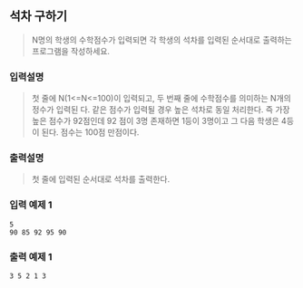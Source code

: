 ## 석차 구하기

> N명의 학생의 수학점수가 입력되면 각 학생의 석차를 입력된 순서대로 출력하는 프로그램을 작성하세요.

### 입력설명

> 첫 줄에 N(1<=N<=100)이 입력되고, 두 번째 줄에 수학점수를 의미하는 N개의 정수가 입력된 다. 같은 점수가 입력될 경우 높은 석차로 동일 처리한다. 즉 가장 높은 점수가 92점인데 92 점이 3명 존재하면 1등이 3명이고 그 다음 학생은 4등이 된다. 점수는 100점 만점이다.

### 출력설명

> 첫 줄에 입력된 순서대로 석차를 출력한다.

### 입력 예제 1

```
5
90 85 92 95 90
```

### 출력 예제 1

```
3 5 2 1 3
```
